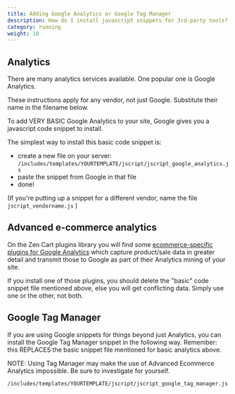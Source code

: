 ```yaml
---
title: Adding Google Analytics or Google Tag Manager
description: How do I install javascript snippets for 3rd-party tools?
category: running
weight: 10
---
```


## Analytics

There are many analytics services available. One popular one is Google Analytics.

These instructions apply for any vendor, not just Google. Substitute their name in the filename below.

To add VERY BASIC Google Analytics to your site, Google gives you a javascript code snippet to install.

The simplest way to install this basic code snippet is:

- create a new file on your server: `/includes/templates/YOURTEMPLATE/jscript/jscript_google_analytics.js`
- paste the snippet from Google in that file
- done!

(If you're putting up a snippet for a different vendor, name the file `jscript_vendorname.js` )


## Advanced e-commerce analytics

On the Zen Cart plugins library you will find some [ecommerce-specific plugins for Google Analytics](https://www.zen-cart.com/downloads.php?do=file&id=1997) 
which capture product/sale data in greater detail and transmit those to Google as part of their Analytics mining of your site.

If you install one of those plugins, you should delete the "basic" code snippet file mentioned above, else you will get conflicting data. 
Simply use one or the other, not both.


## Google Tag Manager

If you are using Google snippets for things beyond just Analytics, you can install the Google Tag Manager snippet
in the following way. Remember: this REPLACES the basic snippet file mentioned for basic analytics above.

NOTE: Using Tag Manager may make the use of Advanced Ecommerce Analytics impossible. Be sure to investigate for yourself.

`/includes/templates/YOURTEMPLATE/jscript/jscript_google_tag_manager.js`



